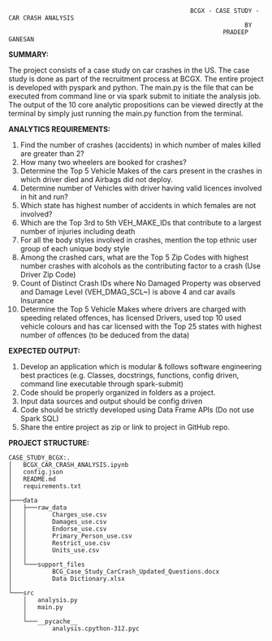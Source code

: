                                                       BCGX - CASE STUDY - CAR CRASH ANALYSIS
                                                                     BY
                                                               PRADEEP GANESAN

**SUMMARY:**

The project consists of a case study on car crashes in the US. The case study is done as part of the recruitment process at BCGX. The entire project is developed with pyspark and python. The main.py is the file that can be executed from command line or via spark submit to initiate the analysis job. The output of the 10 core analytic propositions can be viewed directly at the terminal by simply just running the main.py function from the terminal.

**ANALYTICS REQUIREMENTS:**

1.	Find the number of crashes (accidents) in which number of males killed are greater than 2?
2.	How many two wheelers are booked for crashes? 
3.	Determine the Top 5 Vehicle Makes of the cars present in the crashes in which driver died and Airbags did not deploy.
4.	Determine number of Vehicles with driver having valid licences involved in hit and run? 
5.	Which state has highest number of accidents in which females are not involved? 
6.	Which are the Top 3rd to 5th VEH_MAKE_IDs that contribute to a largest number of injuries including death
7.	For all the body styles involved in crashes, mention the top ethnic user group of each unique body style  
8.	Among the crashed cars, what are the Top 5 Zip Codes with highest number crashes with alcohols as the contributing factor to a crash (Use Driver Zip Code)
9.	Count of Distinct Crash IDs where No Damaged Property was observed and Damage Level (VEH_DMAG_SCL~) is above 4 and car avails Insurance
10.	Determine the Top 5 Vehicle Makes where drivers are charged with speeding related offences, has licensed Drivers, used top 10 used vehicle colours and has car licensed with the Top 25 states with highest number of offences (to be deduced from the data)

**EXPECTED OUTPUT:**

1.	Develop an application which is modular & follows software engineering best practices (e.g. Classes, docstrings, functions, config driven, command line executable through spark-submit)
2.	Code should be properly organized in folders as a project.
3.	Input data sources and output should be config driven
4.	Code should be strictly developed using Data Frame APIs (Do not use Spark SQL)
5.	Share the entire project as zip or link to project in GitHub repo.


**PROJECT STRUCTURE:**

    CASE_STUDY_BCGX:.
    │   BCGX_CAR_CRASH_ANALYSIS.ipynb
    │   config.json
    │   README.md
    │   requirements.txt
    │
    ├───data
    │   ├───raw_data
    │   │       Charges_use.csv
    │   │       Damages_use.csv
    │   │       Endorse_use.csv
    │   │       Primary_Person_use.csv
    │   │       Restrict_use.csv
    │   │       Units_use.csv
    │   │
    │   └───support_files
    │           BCG_Case_Study_CarCrash_Updated_Questions.docx
    │           Data Dictionary.xlsx
    │
    └───src
        │   analysis.py
        │   main.py
        │
        └───__pycache__
                analysis.cpython-312.pyc
